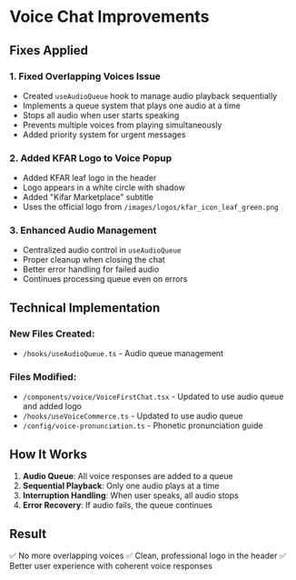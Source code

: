 # Voice Chat Improvements

## Fixes Applied

### 1. Fixed Overlapping Voices Issue
- Created `useAudioQueue` hook to manage audio playback sequentially
- Implements a queue system that plays one audio at a time
- Stops all audio when user starts speaking
- Prevents multiple voices from playing simultaneously
- Added priority system for urgent messages

### 2. Added KFAR Logo to Voice Popup
- Added KFAR leaf logo in the header
- Logo appears in a white circle with shadow
- Added "Kifar Marketplace" subtitle
- Uses the official logo from `/images/logos/kfar_icon_leaf_green.png`

### 3. Enhanced Audio Management
- Centralized audio control in `useAudioQueue`
- Proper cleanup when closing the chat
- Better error handling for failed audio
- Continues processing queue even on errors

## Technical Implementation

### New Files Created:
- `/hooks/useAudioQueue.ts` - Audio queue management

### Files Modified:
- `/components/voice/VoiceFirstChat.tsx` - Updated to use audio queue and added logo
- `/hooks/useVoiceCommerce.ts` - Updated to use audio queue
- `/config/voice-pronunciation.ts` - Phonetic pronunciation guide

## How It Works

1. **Audio Queue**: All voice responses are added to a queue
2. **Sequential Playback**: Only one audio plays at a time
3. **Interruption Handling**: When user speaks, all audio stops
4. **Error Recovery**: If audio fails, the queue continues

## Result

✅ No more overlapping voices
✅ Clean, professional logo in the header
✅ Better user experience with coherent voice responses